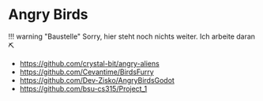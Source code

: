 # Angry Birds

!!! warning "Baustelle"
    Sorry, hier steht noch nichts weiter. Ich arbeite daran ⛏

- https://github.com/crystal-bit/angry-aliens
- https://github.com/Cevantime/BirdsFurry
- https://github.com/Dev-Zisko/AngryBirdsGodot
- https://github.com/bsu-cs315/Project_1